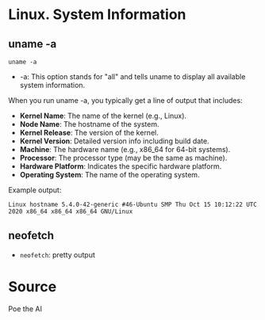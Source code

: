 # Linux. System Information

## uname -a
`uname -a`  
* -a: This option stands for "all" and tells uname to display all available system information.

When you run uname -a, you typically get a line of output that includes:
* **Kernel Name**: The name of the kernel (e.g., Linux).
* **Node Name**: The hostname of the system.
* **Kernel Release**: The version of the kernel.
* **Kernel Version**: Detailed version info including build date.
* **Machine**: The hardware name (e.g., x86_64 for 64-bit systems).
* **Processor**: The processor type (may be the same as machine).
* **Hardware Platform**: Indicates the specific hardware platform.
* **Operating System**: The name of the operating system.

Example output:
```
Linux hostname 5.4.0-42-generic #46-Ubuntu SMP Thu Oct 15 10:12:22 UTC 2020 x86_64 x86_64 x86_64 GNU/Linux
``` 

## neofetch
* `neofetch`: pretty output

# Source
Poe the AI